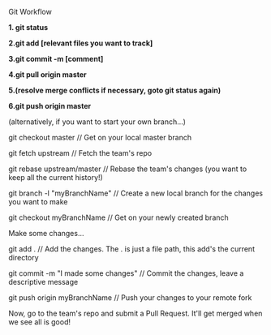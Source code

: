 Git Workflow

<b>1. git status </b>

<b>2.git add [relevant files you want to track]</b>

<b>3.git commit -m [comment]</b>

<b>4.git pull origin master</b>

<b>5.(resolve merge conflicts if necessary, goto git status again) </b>

<b>6.git push origin master</b>



(alternatively, if you want to start your own branch...) 

git checkout master // Get on your local master branch

git fetch upstream // Fetch the team's repo

git rebase upstream/master // Rebase the team's changes (you want to keep all the current history!)

git branch -l "myBranchName" // Create a new local branch for the changes you want to make

git checkout myBranchName // Get on your newly created branch

Make some changes...

git add . // Add the changes. The . is just a file path, this add's the current directory

git commit -m "I made some changes" // Commit the changes, leave a descriptive message

git push origin myBranchName // Push your changes to your remote fork

Now, go to the team's repo and submit a Pull Request. It'll get merged when we see all is good!
